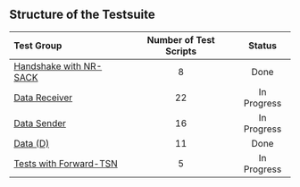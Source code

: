 ## Structure of the Testsuite

| Test Group                                                                             |   Number of Test Scripts | Status        |
| :------------------------------------------------------------------------------------- | :----------------------: | :-----------: |
| [Handshake with NR-SACK](handshake-with-nr-sack/)                                      |                        8 | Done          |
| [Data Receiver](data-receiver/)                                                        |                       22 | In Progress   |
| [Data Sender](data-sender/)                                                            |                       16 | In Progress   |
| [Data (D)](sctp-d-tests/)                                                              |                       11 | Done          |
| [Tests with Forward-TSN](with-forward-tsn/)                                            |                        5 | In Progress   |
